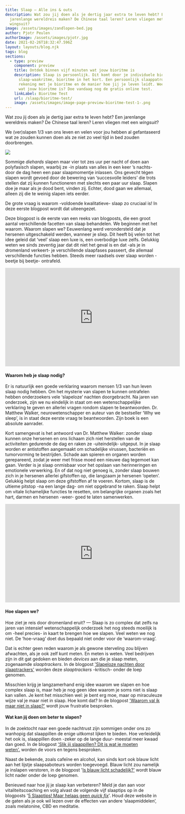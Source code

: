 ```yaml
---
title: Slaap — Alle ins & outs
description: Wat zou jij doen als je dertig jaar extra te leven hebt? Een
  jarenlange wereldreis maken? De Chinese taal leren? Leren vliegen met een
  wingsuit?
image: /assets/images/zandlopen-bed.jpg
author: Pjotr Peulen
authorImage: /assets/images/pjotr.jpg
date: 2021-02-26T18:32:47.596Z
layout: layouts/blog.njk
tags: blog
sections:
  - type: preview
    component: preview
    title: Ontdek binnen vijf minuten wat jouw bioritme is
    description: Slaap is persoonlijk. Dit komt door je individuele biologische
      slaap-waakritme, bioritme in het kort. Een persoonlijk slaappatroon houdt
      rekening met je bioritme en de manier hoe jij je leven leidt. Weet jij al
      wat jouw bioritme is? Doe vandaag nog de gratis online test.
    linkLabel: Bioritme Test
    url: /slaap/bioritme-test/
    image: /assets/images/image-page-preview-bioritme-test-1-.png
---
```

Wat zou jij doen als je dertig jaar extra te leven hebt? Een jarenlange wereldreis maken? De Chinese taal leren? Leren vliegen met een *wingsuit*?

We (ver)slapen 1/3 van ons leven en velen voor jou hebben al gefantaseerd wat ze zouden kunnen doen als ze niet zo veel tijd in bed zouden doorbrengen.

![](/assets/images/ontwerp-zonder-titel-17-.png)

Sommige *diehards* slapen maar vier tot zes uur per nacht of doen aan polyfasisch slapen, waarbij ze -in plaats van alles in een keer ’s nachts- door de dag heen een paar slaapmomentje inlassen. Ons gevecht tégen slapen wordt gevoed door de bewering van ‘succesvolle leiders’ die trots stellen dat zij kunnen functioneren met slechts een paar uur slaap. Slapen doe je maar als je dood bent, vinden zij. Echter, dood gaan we allemaal, alleen zij die te weinig slapen iets eerder.

De grote vraag is waarom -voldoende kwalitatieve- slaap zo cruciaal is! In deze eerste blogpost wordt dat uiteengezet.

Deze blogpost is de eerste van een reeks van blogposts, die een groot aantal verschillende facetten van slaap behandelen. We beginnen met het waarom. Waarom slapen we? Eeuwenlang werd verondersteld dat je hersenen uitgeschakeld werden, wanneer je sliep. Dit heeft bij velen tot het idee geleid dat ‘veel’ slaap een luxe is, een overbodige luxe zelfs. Gelukkig weten we sinds zeventig jaar dat dit niet het geval is en dat -als je in dromenland verkeert- je verschillende slaapfases passeert, die allemaal verschillende functies hebben. Steeds meer raadsels over slaap worden -beetje bij beetje- ontrafeld.

<iframe width="560" height="315" src="https://www.youtube.com/embed/rMHus-0wFSo" frameborder="0" allow="accelerometer; autoplay; clipboard-write; encrypted-media; gyroscope; picture-in-picture" allowfullscreen></iframe>

#### Waarom heb je slaap nodig?

Er is natuurlijk een goede verklaring waarom mensen 1/3 van hun leven slaap nodig hebben. Om het mysterie van slapen te kunnen ontrafelen hebben onderzoekers vele ‘slapeloze’ nachten doorgebracht. Na jaren van onderzoek, zijn we nu eindelijk in staat om een wetenschappelijke verklaring te geven en allerlei vragen rondom slapen te beantwoorden. Dr. Matthew Walker, neurowetenschapper en auteur van de bestseller ‘Why we sleep’, is in staat deze eerste vraag te beantwoorden. Zijn boek is een absolute aanrader.

Kort samengevat is het antwoord van Dr. Matthew Walker: zonder slaap kunnen onze hersenen en ons lichaam zich niet herstellen van de activiteiten gedurende de dag en raken ze -uiteindelijk- uitgeput. In je slaap worden er antistoffen aangemaakt om schadelijke virussen, bacteriën en tumorvorming te bestrijden. Schade aan spieren en organen worden gerepareerd, zodat je weer met frisse moed een nieuwe dag tegemoet kan gaan. Verder is je slaap onmisbaar voor het opslaan van herinneringen en emotionele verwerking. En of dat nog niet genoeg is, zonder slaap bouwen zich in je hersenen allerlei gifstoffen op, die langzaam je hersenen ‘opeten’. Gelukkig helpt slaap om deze gifstoffen af te voeren. Kortom, slaap is de ultieme pitstop -na een lange dag- om niet opgebrand te raken. Slaap helpt om vitale lichamelijke functies te resetten, om belangrijke organen zoals het hart, darmen en hersenen -weer- goed te laten samenwerken.

<iframe width="560" height="315" src="https://www.youtube.com/embed/Y-8b99rGpkM" frameborder="0" allow="accelerometer; autoplay; clipboard-write; encrypted-media; gyroscope; picture-in-picture" allowfullscreen></iframe>

#### Hoe slapen we?

Hoe ziet je reis door dromenland eruit? — Slaap is zo complex dat zelfs na jaren van intensief wetenschappelijk onderzoek het nog steeds moeilijk is om -heel precies- in kaart te brengen hoe we slapen. Veel weten we nog niet. De ‘hoe-vraag’ doet dus bepaald niet onder voor de ‘waarom-vraag’.

Dat is echter geen reden waarom je als gewone sterveling zou blijven afwachten, als je ook zelf kunt meten. En meten is weten. Veel bedrijven zijn in dit gat gedoken en bieden *devices* aan die je slaap meten, zogenaamde *slaaptrackers*. In de blogpost ['Slapeloze nachten door slaaptrackers'](/blog/slaaptrackers/) worden deze *slaaptrackers* -kritisch- onder de loep genomen.

Misschien krijg je langzamerhand enig idee waarom we slapen en hoe complex slaap is, maar heb je nog geen idee waarom je soms niet is slaap kan vallen. Je kent het misschien wel: je bent erg moe, maar op miraculeuze wijze val je maar niet in slaap. Hoe komt dat? In de blogpost ['Waarom val ik maar niet in slaap?'](/blog/waarom-val-ik-maar-niet-in-slaap/) wordt jouw frustratie besproken.

#### Wat kan jij doen om beter te slapen?

In de zoektocht naar een goede nachtrust zijn sommigen onder ons zo wanhopig dat slaappillen de enige uitkomst lijken te bieden. Hoe verleidelijk het ook is, slaappillen doen -zeker op de lange duur- meestal meer kwaad dan goed. In de blogpost ['Slik jij slaappillen? Dit is wat je moeten weten'.](/blog/slaappillen/) worden de voors en tegens besproken.

Naast de bekende, zoals cafeïne en alcohol, kan sinds kort ook blauw licht aan het lijstje slaapsaboteurs worden toegevoegd. Blauw licht zou namelijk je inslapen verstoren, in de blogpost '[Is blauw licht schadelijk?'](/blog/blauw-licht-schadelijk/) wordt blauw licht nader onder de loep genomen.

Benieuwd naar hoe jij je slaap kan verbeteren? Meld je dan aan voor vitaliteitscoaching en volg alvast de volgende vijf slaaptips op in de blogposts '[5 Slaaptips! Maar helaas geen *quick fix*](https://phantus.com/blog/slaaptips/)'. Houd deze website in de gaten als je ook wil lezen over de effecten van andere ‘slaapmiddelen’, zoals melatonine, CBD en meditatie.